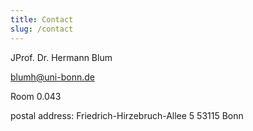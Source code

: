 ```yaml
---
title: Contact
slug: /contact
---
```


JProf. Dr. Hermann Blum

blumh@uni-bonn.de

Room 0.043

postal address:
Friedrich-Hirzebruch-Allee 5
53115 Bonn
